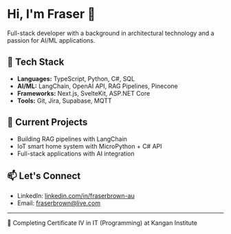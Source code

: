 # Hi, I'm Fraser 👋

Full-stack developer with a background in architectural technology and a passion for AI/ML applications.

## 🔧 Tech Stack

- **Languages:** TypeScript, Python, C#, SQL
- **AI/ML:** LangChain, OpenAI API, RAG Pipelines, Pinecone
- **Frameworks:** Next.js, SvelteKit, ASP.NET Core
- **Tools:** Git, Jira, Supabase, MQTT

## 🚀 Current Projects

- Building RAG pipelines with LangChain
- IoT smart home system with MicroPython + C# API
- Full-stack applications with AI integration

## 📫 Let's Connect

- LinkedIn: [linkedin.com/in/fraserbrown-au](https://linkedin.com/in/fraserbrown-au)
- Email: fraserbrown@live.com

---

🌱 Completing Certificate IV in IT (Programming) at Kangan Institute
